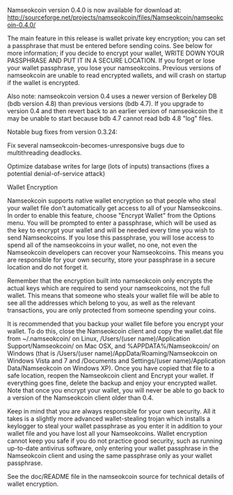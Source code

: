 Namseokcoin version 0.4.0 is now available for download at:
http://sourceforge.net/projects/namseokcoin/files/Namseokcoin/namseokcoin-0.4.0/

The main feature in this release is wallet private key encryption;
you can set a passphrase that must be entered before sending coins.
See below for more information; if you decide to encrypt your wallet,
WRITE DOWN YOUR PASSPHRASE AND PUT IT IN A SECURE LOCATION. If you
forget or lose your wallet passphrase, you lose your namseokcoins.
Previous versions of namseokcoin are unable to read encrypted wallets,
and will crash on startup if the wallet is encrypted.

Also note: namseokcoin version 0.4 uses a newer version of Berkeley DB
(bdb version 4.8) than previous versions (bdb 4.7). If you upgrade
to version 0.4 and then revert back to an earlier version of namseokcoin
the it may be unable to start because bdb 4.7 cannot read bdb 4.8
"log" files.


Notable bug fixes from version 0.3.24:

Fix several namseokcoin-becomes-unresponsive bugs due to multithreading
deadlocks.

Optimize database writes for large (lots of inputs) transactions
(fixes a potential denial-of-service attack)


Wallet Encryption

Namseokcoin supports native wallet encryption so that people who steal your
wallet file don't automatically get access to all of your Namseokcoins.
In order to enable this feature, choose "Encrypt Wallet" from the
Options menu.  You will be prompted to enter a passphrase, which
will be used as the key to encrypt your wallet and will be needed
every time you wish to send Namseokcoins.  If you lose this passphrase,
you will lose access to spend all of the namseokcoins in your wallet,
no one, not even the Namseokcoin developers can recover your Namseokcoins.
This means you are responsible for your own security, store your
passphrase in a secure location and do not forget it.

Remember that the encryption built into namseokcoin only encrypts the
actual keys which are required to send your namseokcoins, not the full
wallet.  This means that someone who steals your wallet file will
be able to see all the addresses which belong to you, as well as the
relevant transactions, you are only protected from someone spending
your coins.

It is recommended that you backup your wallet file before you
encrypt your wallet.  To do this, close the Namseokcoin client and
copy the wallet.dat file from ~/.namseokcoin/ on Linux, /Users/(user
name)/Application Support/Namseokcoin/ on Mac OSX, and %APPDATA%/Namseokcoin/
on Windows (that is /Users/(user name)/AppData/Roaming/Namseokcoin on
Windows Vista and 7 and /Documents and Settings/(user name)/Application
Data/Namseokcoin on Windows XP).  Once you have copied that file to a
safe location, reopen the Namseokcoin client and Encrypt your wallet.
If everything goes fine, delete the backup and enjoy your encrypted
wallet.  Note that once you encrypt your wallet, you will never be
able to go back to a version of the Namseokcoin client older than 0.4.

Keep in mind that you are always responsible for your own security.
All it takes is a slightly more advanced wallet-stealing trojan which
installs a keylogger to steal your wallet passphrase as you enter it
in addition to your wallet file and you have lost all your Namseokcoins.
Wallet encryption cannot keep you safe if you do not practice
good security, such as running up-to-date antivirus software, only
entering your wallet passphrase in the Namseokcoin client and using the
same passphrase only as your wallet passphrase.

See the doc/README file in the namseokcoin source for technical details
of wallet encryption.
